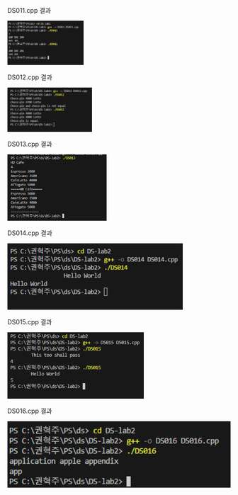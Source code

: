 DS011.cpp 결과 <br>

<img src="https://github.com/HyeokjuCHu/22100062_KHJ_DS/blob/master/DS-lab2/result/DS011.png?raw=true" height="100">

DS012.cpp 결과 <br>

<img src="https://github.com/HyeokjuCHu/22100062_KHJ_DS/blob/master/DS-lab2/result/DS012.png?raw=true" height="100">

DS013.cpp 결과 <br>

<img src="https://github.com/HyeokjuCHu/22100062_KHJ_DS/blob/master/DS-lab2/result/DS013.png?raw=true" height="150">

DS014.cpp 결과 <br>

<img src="https://github.com/HyeokjuCHu/22100062_KHJ_DS/blob/master/DS-lab2/result/DS014.png?raw=true" height="150">

DS015.cpp 결과 <br>

<img src="https://github.com/HyeokjuCHu/22100062_KHJ_DS/blob/master/DS-lab2/result/DS015.png?raw=true" height="150">

DS016.cpp 결과 <br>

<img src="https://github.com/HyeokjuCHu/22100062_KHJ_DS/blob/master/DS-lab2/result/DS016.png?raw=true" height="150">